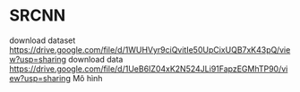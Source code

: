 # SRCNN
download dataset https://drive.google.com/file/d/1WUHVyr9ciQvitIe50UpCixUQB7xK43pQ/view?usp=sharing
download data https://drive.google.com/file/d/1UeB6IZ04xK2N524JLi91FapzEGMhTP90/view?usp=sharing
Mô hình 
